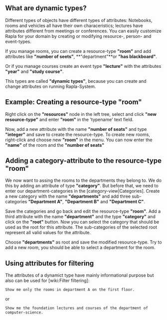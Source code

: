 ## What are dynamic types? ##

Different types of objects have different types of attributes: Notebooks, rooms and vehicles all have
their own characeristics; lectures have attributes different from meetings or conferences.
You can easily customize Rapla for your domain by creating or modifying
resource-, person- and event-types.

If you manage rooms, you can create a resource-type **"room"** and add attributes like
**"number of seets"**, **"department"**or **"has blackboard"**.

Or if you manage courses create an event type **"lecture"** with the attributes **"year"** and **"study course"**.

This types are called **"dynamic types"**, because you can create and change attributes on running Rapla-System.


## Example: Creating a resource-type **"room"** ##

Right click on the **"resources"** node in the left tree, select and click **"new resource-type"** and enter **"room"** in the 'typename' text field.

Now, add a new attribute with the name **"number of seats"** and type **"integer"** and save to create the resource-type.
To create new rooms, right-click and choose new **"room"** in the menu. You can now enter the **"name"** of the room and the **"number of seats"**

## Adding a category-attribute to the resource-type **"room"** ##

We now want to assing the rooms to the departments they belong to. We do this by adding an attribute of type **"category"**. But before that, we need to enter our department-categories in the [category-view|Categories]. Create a new category with the name **"departments"** and add three sub-categories **"Department A"**, **"Department B"** and **"Department C"**.

Save the categories and go back and edit the resource-type **"room"**. Add a third attribute with the name **"department"** and the type **"category"** and click on the **"root"** button. Now you can select the category that should be used as the root for this attribute. The sub-categories of the selected root represent all valid values for the attribute.

Choose **"departments"** as root and save the modified resource-type. Try to add a new room, you should be able to select a department for the room.

## Using attributes for filtering ##

The attributes of a dynamict type have mainly informational purpose but also can be used for [wiki:Filter filtering]:
```
Show me only the rooms in department A on the first floor.
```
or
```
Show me the foundation lectures and courses of the department of computer-science.
```